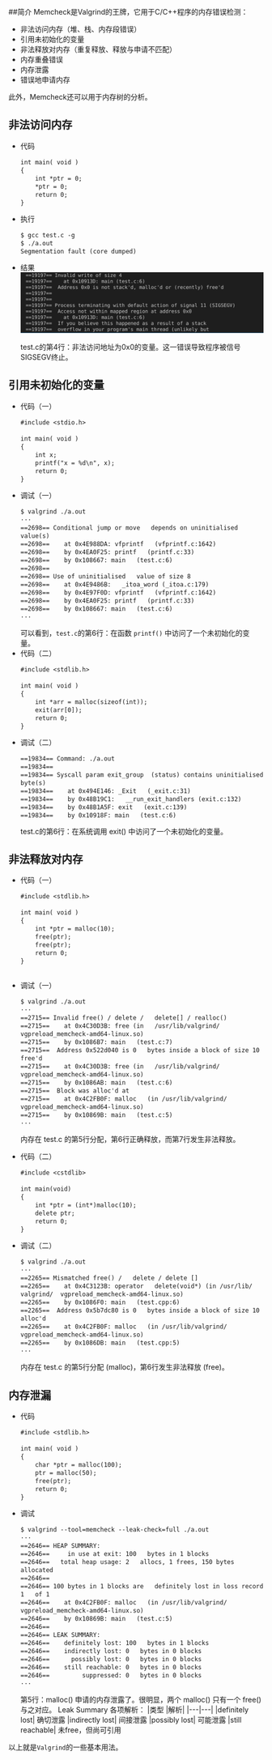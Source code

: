##简介
Memcheck是Valgrind的王牌，它用于C/C++程序的内存错误检测：
- 非法访问内存（堆、栈、内存段错误）
- 引用未初始化的变量
- 非法释放对内存（重复释放、释放与申请不匹配）
- 内存重叠错误
- 内存泄露
- 错误地申请内存

此外，Memcheck还可以用于内存树的分析。

## 非法访问内存

- 代码
  ```C++{.line-numbers}
  int main( void )
  {
      int *ptr = 0;
      *ptr = 0;
      return 0;
  }

  ```
- 执行
  ```shell{.line-numbers}
  $ gcc test.c -g
  $ ./a.out
  Segmentation fault (core dumped)
  ```
- 结果
  ![](2022-06-15%2008-21-02%20的屏幕截图.png)

  test.c的第4行：非法访问地址为0x0的变量。这一错误导致程序被信号SIGSEGV终止。

## 引用未初始化的变量

- 代码（一）
  ```C++{.line-numbers}
  #include <stdio.h>

  int main( void )
  {
      int x;
      printf("x = %d\n", x);
      return 0;
  }

  ```
- 调试（一）
  ```shell{.line-numbers}
  $ valgrind ./a.out
  ···
  ==2698== Conditional jump or move   depends on uninitialised value(s)
  ==2698==    at 0x4E988DA: vfprintf   (vfprintf.c:1642)
  ==2698==    by 0x4EA0F25: printf   (printf.c:33)
  ==2698==    by 0x108667: main   (test.c:6)
  ==2698== 
  ==2698== Use of uninitialised   value of size 8
  ==2698==    at 0x4E9486B:   _itoa_word (_itoa.c:179)
  ==2698==    by 0x4E97F0D: vfprintf   (vfprintf.c:1642)
  ==2698==    by 0x4EA0F25: printf   (printf.c:33)
  ==2698==    by 0x108667: main   (test.c:6)
  ···
  ```
  可以看到，`test.c`的第6行：在函数 `printf()` 中访问了一个未初始化的变量。
- 代码（二）
  ```C++{.line-numbers}
  #include <stdlib.h>

  int main( void )
  {
      int *arr = malloc(sizeof(int));
      exit(arr[0]);
      return 0;
  }

  ```
- 调试（二）
  ```shell {.line-numbers}
  ==19834== Command: ./a.out
  ==19834== 
  ==19834== Syscall param exit_group  (status) contains uninitialised   byte(s)
  ==19834==    at 0x494E146: _Exit   (_exit.c:31)
  ==19834==    by 0x48B19C1:   __run_exit_handlers (exit.c:132)
  ==19834==    by 0x48B1A5F: exit   (exit.c:139)
  ==19834==    by 0x10918F: main   (test.c:6)
  ```
  test.c的第6行：在系统调用 exit() 中访问了一个未初始化的变量。

## 非法释放对内存
- 代码（一）
  ```C++{.line-numbers}
  #include <stdlib.h>

  int main( void )
  {
      int *ptr = malloc(10);
      free(ptr);
      free(ptr);
      return 0;
  }
   
  ```
- 调试（一）
  ```shell{.line-numbers}
  $ valgrind ./a.out
  ···
  ==2715== Invalid free() / delete /   delete[] / realloc()
  ==2715==    at 0x4C30D3B: free (in   /usr/lib/valgrind/  vgpreload_memcheck-amd64-linux.so)
  ==2715==    by 0x1086B7: main   (test.c:7)
  ==2715==  Address 0x522d040 is 0   bytes inside a block of size 10   free'd
  ==2715==    at 0x4C30D3B: free (in   /usr/lib/valgrind/  vgpreload_memcheck-amd64-linux.so)
  ==2715==    by 0x1086AB: main   (test.c:6)
  ==2715==  Block was alloc'd at
  ==2715==    at 0x4C2FB0F: malloc   (in /usr/lib/valgrind/  vgpreload_memcheck-amd64-linux.so)
  ==2715==    by 0x10869B: main   (test.c:5)
  ···

  ```
  内存在 test.c 的第5行分配，第6行正确释放，而第7行发生非法释放。

- 代码（二）
  ```C++{.line-numbers}
  #include <cstdlib>

  int main(void)
  {
      int *ptr = (int*)malloc(10);
      delete ptr;
      return 0;
  }
  ```
- 调试（二）
  ```shell{.line-numbers}
  $ valgrind ./a.out
  ···
  ==2265== Mismatched free() /   delete / delete []
  ==2265==    at 0x4C3123B: operator   delete(void*) (in /usr/lib/  valgrind/  vgpreload_memcheck-amd64-linux.so)
  ==2265==    by 0x1086F0: main   (test.cpp:6)
  ==2265==  Address 0x5b7dc80 is 0   bytes inside a block of size 10   alloc'd
  ==2265==    at 0x4C2FB0F: malloc   (in /usr/lib/valgrind/  vgpreload_memcheck-amd64-linux.so)
  ==2265==    by 0x1086DB: main   (test.cpp:5)
  ···
  ```
  内存在 test.c 的第5行分配 (malloc)，第6行发生非法释放 (free)。
## 内存泄漏
- 代码
  ```shell{.line-numbers}
  #include <stdlib.h>

  int main( void )
  {
      char *ptr = malloc(100);
      ptr = malloc(50);
      free(ptr);
      return 0;
  }
  ```

- 调试
  ```shell{.line-numbers}
  $ valgrind --tool=memcheck --leak-check=full ./a.out
  ···
  ==2646== HEAP SUMMARY:
  ==2646==     in use at exit: 100   bytes in 1 blocks
  ==2646==   total heap usage: 2   allocs, 1 frees, 150 bytes   allocated
  ==2646== 
  ==2646== 100 bytes in 1 blocks are   definitely lost in loss record 1   of 1
  ==2646==    at 0x4C2FB0F: malloc   (in /usr/lib/valgrind/  vgpreload_memcheck-amd64-linux.so)
  ==2646==    by 0x10869B: main   (test.c:5)
  ==2646== 
  ==2646== LEAK SUMMARY:
  ==2646==    definitely lost: 100   bytes in 1 blocks
  ==2646==    indirectly lost: 0   bytes in 0 blocks
  ==2646==      possibly lost: 0   bytes in 0 blocks
  ==2646==    still reachable: 0   bytes in 0 blocks
  ==2646==         suppressed: 0   bytes in 0 blocks
  ···
  ```
  第5行：malloc() 申请的内存泄露了。很明显，两个 malloc() 只有一个 free() 与之对应。
  Leak Summary 各项解析：
  |类型	|解析|
  |---|---|
  |definitely lost|	确切泄露
  |indirectly lost|	间接泄露
  |possibly lost|  	可能泄露
  |still reachable|	未free，但尚可引用


以上就是`Valgrind`的一些基本用法。